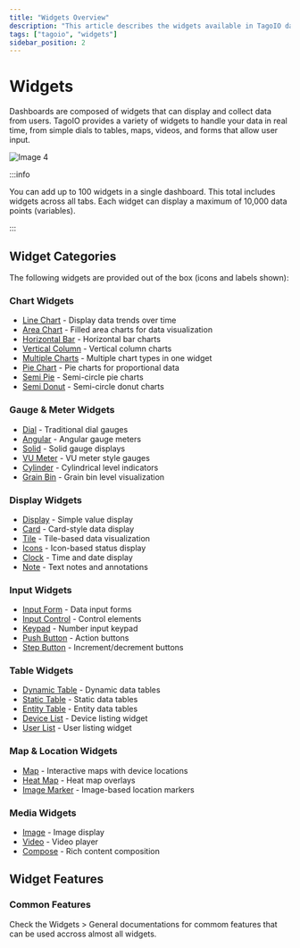 ```yaml
---
title: "Widgets Overview"
description: "This article describes the widgets available in TagoIO dashboards, how they display and collect real-time data, and limits for dashboard widgets. It also points to creating dashboards and building custom widgets."
tags: ["tagoio", "widgets"]
sidebar_position: 2
---
```


# Widgets

Dashboards are composed of widgets that can display and collect data from users. TagoIO provides a variety of widgets to handle your data in real time, from simple dials to tables, maps, videos, and forms that allow user input.

![Image 4](/docs_imagem/tagoio/external-a72cdd75.png)

:::info

You can add up to 100 widgets in a single dashboard. This total includes widgets across all tabs. Each widget can display a maximum of 10,000 data points (variables).

:::

## Widget Categories

The following widgets are provided out of the box (icons and labels shown):

### Chart Widgets
- [Line Chart](/docs/tagoio/widgets/charts/line-chart-widget) - Display data trends over time
- [Area Chart](/docs/tagoio/widgets/charts/area-chart-widget) - Filled area charts for data visualization
- [Horizontal Bar](/docs/tagoio/widgets/charts/horizontal-bar-widget) - Horizontal bar charts
- [Vertical Column](/docs/tagoio/widgets/charts/vertical-column-widget) - Vertical column charts
- [Multiple Charts](/docs/tagoio/widgets/charts/multiple-charts-widget) - Multiple chart types in one widget
- [Pie Chart](/docs/tagoio/widgets/charts/pie-widget) - Pie charts for proportional data
- [Semi Pie](/docs/tagoio/widgets/charts/semi-pie-widget) - Semi-circle pie charts
- [Semi Donut](/docs/tagoio/widgets/charts/semi-donut-widget) - Semi-circle donut charts

### Gauge & Meter Widgets
- [Dial](/docs/tagoio/widgets/gaude-and-meters/dial-widget) - Traditional dial gauges
- [Angular](/docs/tagoio/widgets/gaude-and-meters/angular-widget) - Angular gauge meters
- [Solid](/docs/tagoio/widgets/gaude-and-meters/solid-widget) - Solid gauge displays
- [VU Meter](/docs/tagoio/widgets/gaude-and-meters/vu-meter-widget) - VU meter style gauges
- [Cylinder](/docs/tagoio/widgets/gaude-and-meters/cylinder-widget) - Cylindrical level indicators
- [Grain Bin](/docs/tagoio/widgets/gaude-and-meters/grain-bin-widget) - Grain bin level visualization

### Display Widgets
- [Display](/docs/tagoio/widgets/displays/display-widget) - Simple value display
- [Card](/docs/tagoio/widgets/displays/card-widget) - Card-style data display
- [Tile](/docs/tagoio/widgets/displays/tile-widget) - Tile-based data visualization
- [Icons](/docs/tagoio/widgets/displays/icons-widget) - Icon-based status display
- [Clock](/docs/tagoio/widgets/displays/clock-widget) - Time and date display
- [Note](/docs/tagoio/widgets/displays/note-widget) - Text notes and annotations

### Input Widgets
- [Input Form](/docs/tagoio/widgets/input-widgets/input-form-widget) - Data input forms
- [Input Control](/docs/tagoio/widgets/input-widgets/input-control-widget) - Control elements
- [Keypad](/docs/tagoio/widgets/input-widgets/keypad-widget) - Number input keypad
- [Push Button](/docs/tagoio/widgets/input-widgets/push-button-widget) - Action buttons
- [Step Button](/docs/tagoio/widgets/input-widgets/step-button-widget) - Increment/decrement buttons

### Table Widgets
- [Dynamic Table](/docs/tagoio/widgets/tables/dynamic-table-widget) - Dynamic data tables
- [Static Table](/docs/tagoio/widgets/tables/static-table-widget) - Static data tables
- [Entity Table](/docs/tagoio/widgets/tables/entity-table-widget) - Entity data tables
- [Device List](/docs/tagoio/widgets/tables/device-list-widget) - Device listing widget
- [User List](/docs/tagoio/widgets/tables/user-list-widget) - User listing widget

### Map & Location Widgets
- [Map](/docs/tagoio/widgets/map-and-location/map-widget) - Interactive maps with device locations
- [Heat Map](/docs/tagoio/widgets/map-and-location/heat-map-widget) - Heat map overlays
- [Image Marker](/docs/tagoio/widgets/map-and-location/image-marker-widget) - Image-based location markers

### Media Widgets
- [Image](/docs/tagoio/widgets/media-widgets/image-widget) - Image display
- [Video](/docs/tagoio/widgets/media-widgets/video-widget) - Video player
- [Compose](/docs/tagoio/widgets/media-widgets/compose-widget) - Rich content composition


## Widget Features

### Common Features

Check the Widgets > General documentations for commom features that can be used accross almost all widgets.






